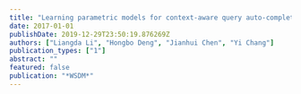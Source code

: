 ```yaml
---
title: "Learning parametric models for context-aware query auto-completion via hawkes processes"
date: 2017-01-01
publishDate: 2019-12-29T23:50:19.876269Z
authors: ["Liangda Li", "Hongbo Deng", "Jianhui Chen", "Yi Chang"]
publication_types: ["1"]
abstract: ""
featured: false
publication: "*WSDM*"
---
```


